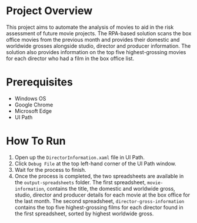 # Project Overview

This project aims to automate the analysis of movies to aid in the risk assessment of future movie projects. The RPA-based solution scans the box office movies from the previous month and provides their domestic and worldwide grosses alongside studio, director and producer information. The solution also provides information on the top five highest-grossing movies for each director who had a film in the box office list.

# Prerequisites

- Windows OS
- Google Chrome
- Microsoft Edge
- UI Path

# How To Run

1. Open up the `DirectorInformation.xaml` file in UI Path.
2. Click `Debug File` at the top left-hand corner of the UI Path window.
3. Wait for the process to finish.
4. Once the process is completed, the two spreadsheets are available in the `output-spreadsheets` folder. The first spreadsheet, `movie-information`, contains the title, the domestic and worldwide gross, studio, director and producer details for each movie at the box office for the last month. The second spreadsheet, `director-gross-information` contains the top five highest-grossing films for each director found in the first spreadsheet, sorted by highest worldwide gross.
